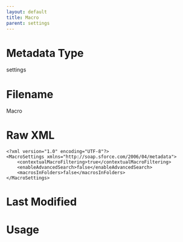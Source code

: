 ```yaml
---
layout: default
title: Macro
parent: settings
---
```

# Metadata Type
settings


# Filename 
Macro


# Raw XML
```
<?xml version="1.0" encoding="UTF-8"?>
<MacroSettings xmlns="http://soap.sforce.com/2006/04/metadata">
    <contextualMacroFiltering>true</contextualMacroFiltering>
    <enableAdvancedSearch>false</enableAdvancedSearch>
    <macrosInFolders>false</macrosInFolders>
</MacroSettings>
```


# Last Modified


# Usage

